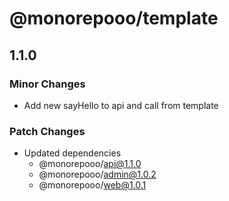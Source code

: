 # @monorepooo/template

## 1.1.0

### Minor Changes

- Add new sayHello to api and call from template

### Patch Changes

- Updated dependencies
  - @monorepooo/api@1.1.0
  - @monorepooo/admin@1.0.2
  - @monorepooo/web@1.0.1
